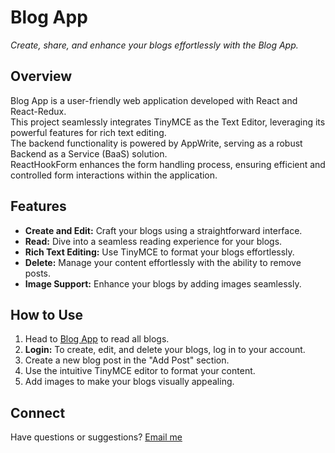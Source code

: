 # Blog App

*Create, share, and enhance your blogs effortlessly with the Blog App.*

## Overview
Blog App is a user-friendly web application developed with React and React-Redux.<br>
This project seamlessly integrates TinyMCE as the Text Editor, leveraging its powerful features for rich text editing.<br>
The backend functionality is powered by AppWrite, serving as a robust Backend as a Service (BaaS) solution.<br>
ReactHookForm enhances the form handling process, ensuring efficient and controlled form interactions within the application.<br>

## Features
- **Create and Edit:** Craft your blogs using a straightforward interface.
- **Read:** Dive into a seamless reading experience for your blogs.
- **Rich Text Editing:** Use TinyMCE to format your blogs effortlessly.
- **Delete:** Manage your content effortlessly with the ability to remove posts.
- **Image Support:** Enhance your blogs by adding images seamlessly.

## How to Use
1. Head to [Blog App](#) to read all blogs.
2. **Login:** To create, edit, and delete your blogs, log in to your account.
3. Create a new blog post in the "Add Post" section.
4. Use the intuitive TinyMCE editor to format your content.
5. Add images to make your blogs visually appealing.

## Connect
Have questions or suggestions? 
[Email me](mailto:swatantra.s.yadav@slrtce.in)

